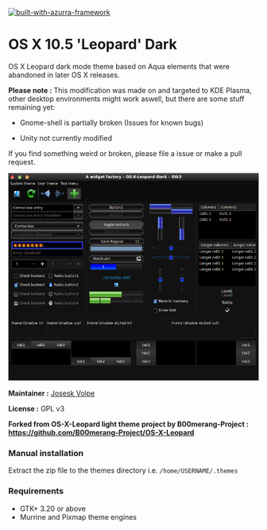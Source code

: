 [![built-with-azurra-framework](https://github.com/Elbullazul/Azurra_framework/raw/assets/azurra_framework_smaller.png)](https://github.com/Elbullazul/Azurra_framework)

# OS X 10.5 'Leopard' Dark

OS X Leopard dark mode theme based on Aqua elements that were abandoned in later OS X releases.

**Please note :** This modification was made on and targeted to KDE Plasma, other desktop environments might work aswell, but there are some stuff remaining yet:

* Gnome-shell is partially broken (Issues for known bugs)

* Unity not currently modified

If you find something weird or broken, please file a issue or make a pull request.

![os-x-leopard](./preview.png)

**Maintainer :** [Josesk Volpe](https://github.com/JoseskVolpe)

**License :** GPL v3

**Forked from OS-X-Leopard light theme project by B00merang-Project : https://github.com/B00merang-Project/OS-X-Leopard**

### Manual installation

Extract the zip file to the themes directory i.e. `/home/USERNAME/.themes`

### Requirements

- GTK+ 3.20 or above
- Murrine and Pixmap theme engines
